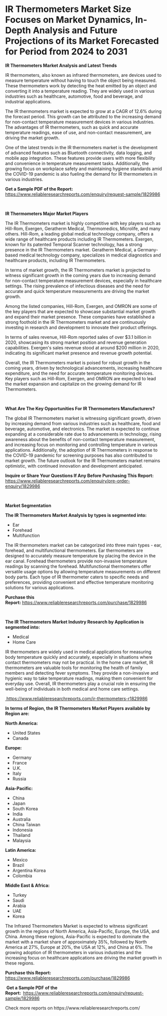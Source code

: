 <p><h1>IR Thermometers Market Size Focuses on Market Dynamics, In-Depth Analysis and Future Projections of its Market Forecasted for Period from 2024 to 2031</h1></p><p><strong>IR Thermometers Market Analysis and Latest Trends</strong></p>
<p><p>IR thermometers, also known as infrared thermometers, are devices used to measure temperature without having to touch the object being measured. These thermometers work by detecting the heat emitted by an object and converting it into a temperature reading. They are widely used in various industries such as healthcare, automotive, food and beverage, and industrial applications.</p><p>The IR thermometers market is expected to grow at a CAGR of 12.6% during the forecast period. This growth can be attributed to the increasing demand for non-contact temperature measurement devices in various industries. The advantages of IR thermometers, such as quick and accurate temperature readings, ease of use, and non-contact measurement, are driving the market growth.</p><p>One of the latest trends in the IR thermometers market is the development of advanced features such as Bluetooth connectivity, data logging, and mobile app integration. These features provide users with more flexibility and convenience in temperature measurement tasks. Additionally, the growing focus on workplace safety and maintaining hygiene standards amid the COVID-19 pandemic is also fueling the demand for IR thermometers in various industries.</p></p>
<p><strong>Get a Sample PDF of the Report:&nbsp;</strong> <a href="https://www.reliableresearchreports.com/enquiry/request-sample/1829986">https://www.reliableresearchreports.com/enquiry/request-sample/1829986</a></p>
<p>&nbsp;</p>
<p><strong>IR Thermometers Major Market Players</strong></p>
<p><p>The IR Thermometers market is highly competitive with key players such as Hill-Rom, Exergen, Geratherm Medical, Thermomedics, Microlife, and many others. Hill-Rom, a leading global medical technology company, offers a wide range of healthcare products including IR Thermometers. Exergen, known for its patented Temporal Scanner technology, has a strong presence in the IR Thermometers market. Geratherm Medical, a Germany-based medical technology company, specializes in medical diagnostics and healthcare products, including IR Thermometers.</p><p>In terms of market growth, the IR Thermometers market is projected to witness significant growth in the coming years due to increasing demand for non-contact temperature measurement devices, especially in healthcare settings. The rising prevalence of infectious diseases and the need for accurate and quick temperature measurements are driving the market growth.</p><p>Among the listed companies, Hill-Rom, Exergen, and OMRON are some of the key players that are expected to showcase substantial market growth and expand their market presence. These companies have established a strong foothold in the IR Thermometers market and are continuously investing in research and development to innovate their product offerings.</p><p>In terms of sales revenue, Hill-Rom reported sales of over $3.1 billion in 2020, showcasing its strong market position and revenue generation capabilities. Exergen's sales revenue stood at around $200 million in 2020, indicating its significant market presence and revenue growth potential.</p><p>Overall, the IR Thermometers market is poised for robust growth in the coming years, driven by technological advancements, increasing healthcare expenditure, and the need for accurate temperature monitoring devices. Key players such as Hill-Rom, Exergen, and OMRON are expected to lead the market expansion and capitalize on the growing demand for IR Thermometers.</p></p>
<p>&nbsp;</p>
<p><strong>What Are The Key Opportunities For IR Thermometers Manufacturers?</strong></p>
<p><p>The global IR Thermometers market is witnessing significant growth, driven by increasing demand from various industries such as healthcare, food and beverage, automotive, and electronics. The market is expected to continue expanding at a considerable rate due to advancements in technology, rising awareness about the benefits of non-contact temperature measurement, and increasing focus on monitoring and controlling temperature in various applications. Additionally, the adoption of IR Thermometers in response to the COVID-19 pandemic for screening purposes has also contributed to market growth. The future outlook for the IR Thermometers market remains optimistic, with continued innovation and development anticipated.</p></p>
<p><strong>Inquire or Share Your Questions If Any Before Purchasing This Report:</strong> <a href="https://www.reliableresearchreports.com/enquiry/pre-order-enquiry/1829986">https://www.reliableresearchreports.com/enquiry/pre-order-enquiry/1829986</a></p>
<p>&nbsp;</p>
<p><strong>Market Segmentation</strong></p>
<p><strong>The IR Thermometers Market Analysis by types is segmented into:</strong></p>
<p><ul><li>Ear</li><li>Forehead</li><li>Multifunction</li></ul></p>
<p><p>The IR thermometers market can be categorized into three main types - ear, forehead, and multifunctional thermometers. Ear thermometers are designed to accurately measure temperature by placing the device in the ear canal. Forehead thermometers provide non-invasive temperature readings by scanning the forehead. Multifunctional thermometers offer versatile usage options by allowing temperature measurements on different body parts. Each type of IR thermometer caters to specific needs and preferences, providing convenient and effective temperature monitoring solutions for various applications.</p></p>
<p><strong>Purchase this Report:&nbsp;</strong><a href="https://www.reliableresearchreports.com/purchase/1829986">https://www.reliableresearchreports.com/purchase/1829986</a></p>
<p>&nbsp;</p>
<p><strong>The IR Thermometers Market Industry Research by Application is segmented into:</strong></p>
<p><ul><li>Medical</li><li>Home Care</li></ul></p>
<p><p>IR thermometers are widely used in medical applications for measuring body temperature quickly and accurately, especially in situations where contact thermometers may not be practical. In the home care market, IR thermometers are valuable tools for monitoring the health of family members and detecting fever symptoms. They provide a non-invasive and hygienic way to take temperature readings, making them convenient for everyday use. Overall, IR thermometers play a crucial role in ensuring the well-being of individuals in both medical and home care settings.</p></p>
<p><a href="https://www.reliableresearchreports.com/ir-thermometers-r1829986">&nbsp;https://www.reliableresearchreports.com/ir-thermometers-r1829986</a></p>
<p><strong>In terms of Region, the IR Thermometers Market Players available by Region are:</strong></p>
<p>
    <p> <strong> North America: </strong>
        <ul>
            <li>United States</li>
            <li>Canada</li>
        </ul>
        </p> 
    <p> <strong> Europe: </strong>
        <ul>
            <li>Germany</li>
            <li>France</li>
            <li>U.K.</li>
            <li>Italy</li>
            <li>Russia</li>
        </ul>
        </p> 
    <p> <strong> Asia-Pacific: </strong>
        <ul>
            <li>China</li>
            <li>Japan</li>
            <li>South Korea</li>
            <li>India</li>
            <li>Australia</li>
            <li>China Taiwan</li>
            <li>Indonesia</li>
            <li>Thailand</li>
            <li>Malaysia</li>
        </ul>
        </p> 
    <p> <strong> Latin America: </strong>
        <ul>
            <li>Mexico</li>
            <li>Brazil</li>
            <li>Argentina Korea</li>
            <li>Colombia</li>
        </ul>
        </p> 
    <p> <strong> Middle East & Africa: </strong>
        <ul>
            <li>Turkey</li>
            <li>Saudi</li>
            <li>Arabia</li>
            <li>UAE</li>
            <li>Korea</li>
        </ul>
    </p>
    </p>
<p><p>The Infrared Thermometers Market is expected to witness significant growth in the regions of North America, Asia-Pacific, Europe, the USA, and China. Among these regions, Asia-Pacific is expected to dominate the market with a market share of approximately 35%, followed by North America at 27%, Europe at 20%, the USA at 12%, and China at 6%. The growing adoption of IR thermometers in various industries and the increasing focus on healthcare applications are driving the market growth in these regions.</p></p>
<p><strong>Purchase this Report: </strong><a href="https://www.reliableresearchreports.com/purchase/1829986">https://www.reliableresearchreports.com/purchase/1829986</a></p>
<p>&nbsp;<strong>Get a Sample PDF of the Report:&nbsp;&nbsp;</strong><a href="https://www.reliableresearchreports.com/enquiry/request-sample/1829986">https://www.reliableresearchreports.com/enquiry/request-sample/1829986</a></p>
<p><strong></strong></p>
<p>Check more reports on https://www.reliableresearchreports.com/</p>